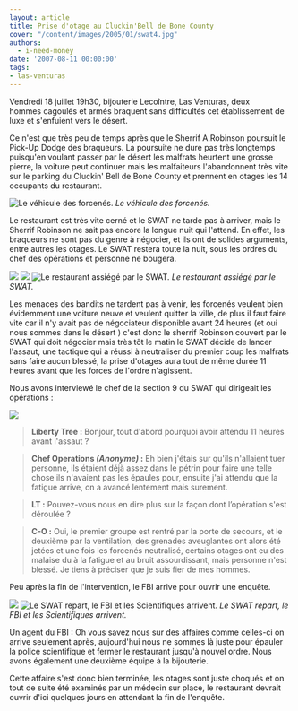 ```yaml
---
layout: article
title: Prise d'otage au Cluckin'Bell de Bone County
cover: "/content/images/2005/01/swat4.jpg"
authors:
  - i-need-money
date: '2007-08-11 00:00:00'
tags:
- las-venturas
---
```


Vendredi 18 juillet 19h30, bijouterie Lecoîntre, Las Venturas, deux hommes&nbsp;cagoulés et armés braquent sans difficultés cet établissement de luxe et s'enfuient vers le désert.

Ce n'est que très peu de temps après que le Sherrif A.Robinson poursuit le Pick-Up Dodge des braqueurs. La poursuite ne dure pas très longtemps puisqu'en voulant passer par le désert les malfrats&nbsp;heurtent une grosse pierre, la voiture peut continuer mais les malfaiteurs l'abandonnent très vite sur le parking du Cluckin' Bell de Bone County&nbsp;et prennent en otages les 14 occupants du restaurant.

![Le véhicule des forcenés.](/content/images/2005/01/dodge_ram.jpg)
_Le véhicule des forcenés._

Le restaurant est très vite cerné et le SWAT ne tarde pas à arriver, mais le Sherrif Robinson ne sait pas encore la longue nuit qui l'attend. En effet, les braqueurs ne sont pas du genre à négocier, et ils ont de solides arguments, entre autres les otages. Le SWAT restera toute la nuit, sous les ordres du chef des opérations et personne ne bougera.

![](/content/images/2005/01/swat.jpg)
![](/content/images/2005/01/swat3.jpg)
![Le restaurant assiégé par le SWAT.](/content/images/2005/01/helico911.jpg)
_Le restaurant assiégé par le SWAT._

Les menaces des bandits ne tardent pas à venir, les forcenés veulent bien évidemment une voiture neuve et veulent quitter la ville, de plus il faut faire vite car il n'y avait pas de négociateur disponible avant 24 heures (et oui nous sommes dans le désert )&nbsp;c'est donc le sherrif Robinson couvert par le SWAT qui doit négocier&nbsp;mais très tôt le matin le SWAT décide de lancer l'assaut, une tactique qui a réussi à neutraliser du premier coup les malfrats sans faire&nbsp;aucun blessé, la prise d'otages aura tout de même durée 11 heures avant que les forces de l'ordre n'agissent.

Nous avons interviewé le chef de la section 9 du SWAT qui dirigeait les opérations :

![](/content/images/2005/01/chef_swat.jpg)

> **Liberty Tree :** Bonjour, tout d'abord pourquoi avoir attendu 11 heures avant l'assaut ?

> **Chef Operations _(Anonyme)_ :** Eh bien j'étais sur qu'ils n'allaient tuer personne, ils étaient déjà assez dans le pétrin pour faire une telle chose ils n'avaient pas les épaules pour, ensuite j'ai attendu que la fatigue arrive, on a avancé lentement mais surement.

> **LT :** Pouvez-vous nous en dire plus sur la façon dont l’opération s'est déroulée ?

> **C-O :** Oui, le premier groupe est rentré par la porte de secours, et le deuxième par la ventilation, des grenades aveuglantes ont alors été jetées et une fois les forcenés neutralisé,&nbsp;certains otages ont eu des malaise du à la fatigue et au bruit assourdissant, mais&nbsp;personne n'est blessé.&nbsp;Je tiens&nbsp;à préciser que je suis fier de mes hommes.

Peu après la fin de l'intervention, le FBI arrive pour ouvrir une enquête.

![](/content/images/2005/01/swat_convoi.jpg)
![Le SWAT repart, le FBI et les Scientifiques arrivent.](/content/images/2005/01/fbi.jpg)
_Le SWAT repart, le FBI et les Scientifiques arrivent._

Un agent du FBI : Oh vous savez nous sur des affaires comme celles-ci on arrive seulement après, aujourd'hui nous ne sommes là juste pour épauler la police scientifique et fermer le restaurant jusqu'à nouvel ordre. Nous avons également une deuxième équipe à la bijouterie.

Cette affaire s'est donc bien terminée, les otages sont juste choqués et on tout de suite été examinés par un médecin sur place, le restaurant devrait ouvrir d'ici quelques jours en attendant la fin de l'enquête.
